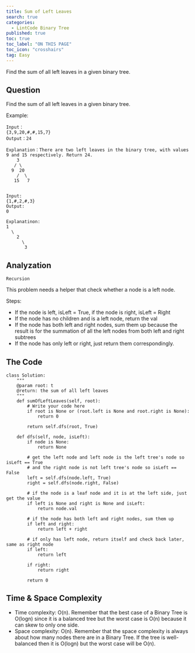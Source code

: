 ```yaml
---
title: Sum of Left Leaves
search: true
categories:
  - LintCode Binary Tree
published: true
toc: true
toc_label: "ON THIS PAGE"
toc_icon: "crosshairs"
tag: Easy
---
```


Find the sum of all left leaves in a given binary tree.

## Question

Find the sum of all left leaves in a given binary tree.

Example:
```
Input：
{3,9,20,#,#,15,7}
Output：24

Explanation：There are two left leaves in the binary tree, with values 9 and 15 respectively. Return 24.
    3
   / \
  9  20
    /  \
   15   7


Input:
{1,#,2,#,3}
Output:
0

Explanatinon:
1
  \
    2
      \
       3
```

## Analyzation
`Recursion`

This problem needs a helper that check whether a node is a left node. 

Steps:

- If the node is left, isLeft = True, if the node is right, isLeft = Right
- If the node has no children and is a left node, return the val
- If the node has both left and right nodes, sum them up because the result is for the summation of all the left nodes from both left and right subtrees
- If the node has only left or right, just return them correspondingly.

## The Code
```
class Solution:
    """
    @param root: t
    @return: the sum of all left leaves
    """
    def sumOfLeftLeaves(self, root):
        # Write your code here
        if root is None or (root.left is None and root.right is None):
            return 0
        
        return self.dfs(root, True)
        
    def dfs(self, node, isLeft):
        if node is None:
            return None
            
        # get the left node and left node is the left tree's node so isLeft == True
        # and the right node is not left tree's node so isLeft == False
        left = self.dfs(node.left, True)
        right = self.dfs(node.right, False)
        
        # if the node is a leaf node and it is at the left side, just get the value
        if left is None and right is None and isLeft:
            return node.val
        
        # if the node has both left and right nodes, sum them up
        if left and right:
            return left + right
        
        # if only has left node, return itself and check back later, same as right node
        if left:
            return left
        
        if right:
            return right
            
        return 0
```

## Time & Space Complexity
- Time complexity: O(n). Remember that the best case of a Binary Tree is O(logn) since it is a balanced tree but the worst case is O(n) because it can skew to only one side.
- Space complexity: O(n). Remember that the space complexity is always about how many nodes there are in a Binary Tree. If the tree is well-balanced then it is O(logn) but the worst case will be O(n).
